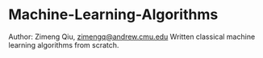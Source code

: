 # Machine-Learning-Algorithms

Author: Zimeng Qiu, zimengq@andrew.cmu.edu
Written classical machine learning algorithms from scratch.
